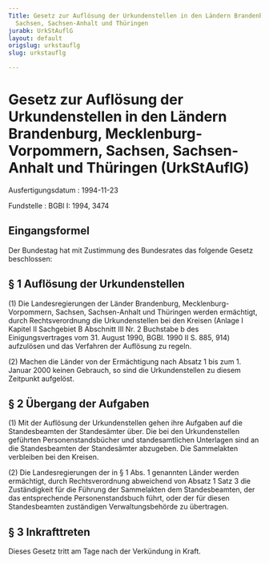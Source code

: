 ```yaml
---
Title: Gesetz zur Auflösung der Urkundenstellen in den Ländern Brandenburg, Mecklenburg-Vorpommern,
  Sachsen, Sachsen-Anhalt und Thüringen
jurabk: UrkStAuflG
layout: default
origslug: urkstauflg
slug: urkstauflg

---
```


# Gesetz zur Auflösung der Urkundenstellen in den Ländern Brandenburg, Mecklenburg-Vorpommern, Sachsen, Sachsen-Anhalt und Thüringen (UrkStAuflG)

Ausfertigungsdatum
:   1994-11-23

Fundstelle
:   BGBl I: 1994, 3474

## Eingangsformel

Der Bundestag hat mit Zustimmung des Bundesrates das folgende Gesetz
beschlossen:

## § 1 Auflösung der Urkundenstellen

(1) Die Landesregierungen der Länder Brandenburg, Mecklenburg-
Vorpommern, Sachsen, Sachsen-Anhalt und Thüringen werden ermächtigt,
durch Rechtsverordnung die Urkundenstellen bei den Kreisen (Anlage I
Kapitel II Sachgebiet B Abschnitt III Nr. 2 Buchstabe b des
Einigungsvertrages vom 31. August 1990, BGBl. 1990 II S. 885, 914)
aufzulösen und das Verfahren der Auflösung zu regeln.

(2) Machen die Länder von der Ermächtigung nach Absatz 1 bis zum 1.
Januar 2000 keinen Gebrauch, so sind die Urkundenstellen zu diesem
Zeitpunkt aufgelöst.

## § 2 Übergang der Aufgaben

(1) Mit der Auflösung der Urkundenstellen gehen ihre Aufgaben auf die
Standesbeamten der Standesämter über. Die bei den Urkundenstellen
geführten Personenstandsbücher und standesamtlichen Unterlagen sind an
die Standesbeamten der Standesämter abzugeben. Die Sammelakten
verbleiben bei den Kreisen.

(2) Die Landesregierungen der in § 1 Abs. 1 genannten Länder werden
ermächtigt, durch Rechtsverordnung abweichend von Absatz 1 Satz 3 die
Zuständigkeit für die Führung der Sammelakten dem Standesbeamten, der
das entsprechende Personenstandsbuch führt, oder der für diesen
Standesbeamten zuständigen Verwaltungsbehörde zu übertragen.

## § 3 Inkrafttreten

Dieses Gesetz tritt am Tage nach der Verkündung in Kraft.

